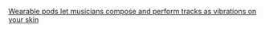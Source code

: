 
[Wearable pods let musicians compose and perform tracks as vibrations on your skin](https://www.dezeen.com/2017/06/30/royal-college-art-graduate-marie-tricaud-touche-system-musicians-compose-perform-vibrations/?li_source=LI&li_medium=bottom_block_1)


